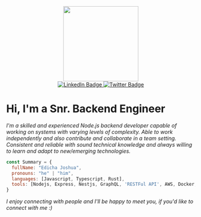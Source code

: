 <div id="header" align="center">
  <img src="https://media.giphy.com/media/gjrYDwbjnK8x36xZIO/giphy.gif" width="200"/>
  
  <div id="badges">
    <a href="https://www.linkedin.com/in/joshua-edicha-a247a2184">
      <img src="https://img.shields.io/badge/LinkedIn-blue?style=for-the-badge&logo=linkedin&logoColor=white" alt="LinkedIn Badge"/>
    </a>
    <a href="https://twitter.com/joshuaedicha">
      <img src="https://img.shields.io/badge/Twitter-blue?style=for-the-badge&logo=twitter&logoColor=white" alt="Twitter Badge"/>
    </a>
  </div>
</div>

# Hi, I'm a Snr. Backend Engineer
<i>I'm a skilled and experienced Node.js backend developer capable of working on systems with varying levels of complexity. Able to work independently and also contribute and collaborate in a team setting. Consistent and reliable with sound technical knowledge and always willing to learn and adapt to new/emerging technologies.</i>
```js
const Summary = {
  fullName: "Edicha Joshua",
  pronouns: "he" | "him",
  languages: [Javascript, Typescript, Rust],
  tools: [Nodejs, Express, Nestjs, GraphQL, 'RESTFul API', AWS, Docker, Git, MongoDB, 'Sequalize ORM', Kubernetes, etc],
}
```
<i>I enjoy connecting with people and I'll be happy to meet you, if you'd like to connect with me :)</i>
